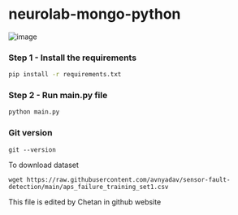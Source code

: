 # neurolab-mongo-python

![image](https://user-images.githubusercontent.com/57321948/196933065-4b16c235-f3b9-4391-9cfe-4affcec87c35.png)

### Step 1 - Install the requirements

```bash
pip install -r requirements.txt
```

### Step 2 - Run main.py file

```bash
python main.py
```


### Git version
```
git --version 
```

To download dataset
```
wget https://raw.githubusercontent.com/avnyadav/sensor-fault-detection/main/aps_failure_training_set1.csv
```

This file is edited by Chetan in github website
